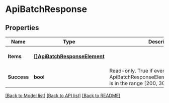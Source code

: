 # ApiBatchResponse

## Properties
Name | Type | Description | Notes
------------ | ------------- | ------------- | -------------
**Items** | [**[]ApiBatchResponseElement**](ApiBatchResponseElement.md) |  | [optional] [default to null]
**Success** | **bool** | Read-only. True if every response element&#39;s ApiBatchResponseElement#getStatusCode() is in the range [200, 300), false otherwise. | [optional] [default to null]

[[Back to Model list]](../README.md#documentation-for-models) [[Back to API list]](../README.md#documentation-for-api-endpoints) [[Back to README]](../README.md)


